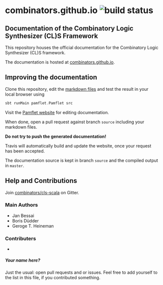 # combinators.github.io ![build status](https://travis-ci.org/combinators/combinators.github.io.svg?branch=source)
## Documentation of the Combinatory Logic Synthesizer (CL)S Framework

This repository houses the official documentation for the Combinatory Logic Synthesizer (CL)S framework.

The documentation is hosted at [combinators.github.io](https://combinators.github.io/).

## Improving the documentation

Clone this repository, edit the [markdown files](src) and test the result in your local browser using
```scala
sbt runMain pamflet.Pamflet src
```

Visit the [Pamflet website](http://www.foundweekends.org/pamflet/) for editing documentation.

When done, open a pull request against branch `source` including your markdown files.

**Do not try to push the generated documentation!**

Travis will automatically build and update the website, once your request has been accepted.

The documentation source is kept in branch `source` and the compiled output in `master`.

## Help and Contributions

Join [combinators/cls-scala](https://gitter.im/combinators/cls-scala) on Gitter.

### Main Authors

- Jan Bessai
- Boris Düdder
- Geroge T. Heineman

### Contributers

-
##### Your name here?
Just the usual: open pull requests and or issues.
Feel free to add yourself to the list in this file, if you contributed something.
